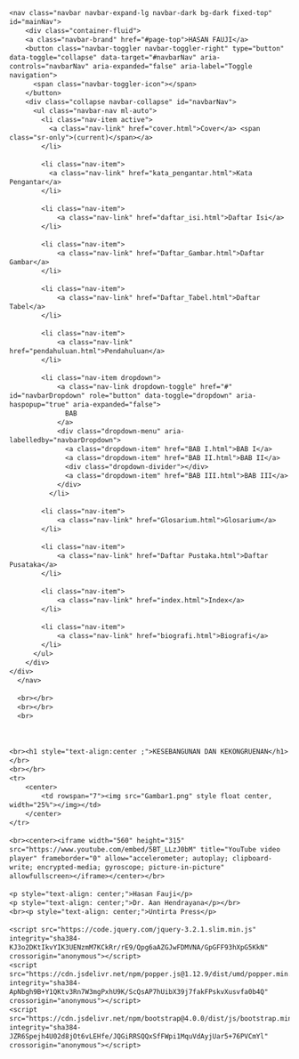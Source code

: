 <!doctype html>
<html>
<head>
    <meta charset="utf-8">
    <meta http-equiv="X-UA-Compatible" content="">
    <meta name="viewport" content="width=device" >
    <link rel="stylesheet" href="https://cdn.jsdelivr.net/npm/bootstrap@4.0.0/dist/css/bootstrap.min.css" integrity="sha384-Gn5384xqQ1aoWXA+058RXPxPg6fy4IWvTNh0E263XmFcJlSAwiGgFAW/dAiS6JXm" crossorigin="anonymous">
    <title>Cover</title>
</head>
<body id="page-top">

    <nav class="navbar navbar-expand-lg navbar-dark bg-dark fixed-top" id="mainNav">
        <div class="container-fluid">
        <a class="navbar-brand" href="#page-top">HASAN FAUJI</a>
        <button class="navbar-toggler navbar-toggler-right" type="button" data-toggle="collapse" data-target="#navbarNav" aria-controls="navbarNav" aria-expanded="false" aria-label="Toggle navigation">
          <span class="navbar-toggler-icon"></span>
        </button>
        <div class="collapse navbar-collapse" id="navbarNav">
          <ul class="navbar-nav ml-auto">
            <li class="nav-item active">
              <a class="nav-link" href="cover.html">Cover</a> <span class="sr-only">(current)</span></a>
            </li>

            <li class="nav-item">
              <a class="nav-link" href="kata_pengantar.html">Kata Pengantar</a>
            </li>

            <li class="nav-item">
                <a class="nav-link" href="daftar_isi.html">Daftar Isi</a>
            </li>

            <li class="nav-item">
                <a class="nav-link" href="Daftar_Gambar.html">Daftar Gambar</a>
            </li>

            <li class="nav-item">
                <a class="nav-link" href="Daftar_Tabel.html">Daftar Tabel</a>
            </li>

            <li class="nav-item">
                <a class="nav-link" href="pendahuluan.html">Pendahuluan</a>
            </li>

            <li class="nav-item dropdown">
                <a class="nav-link dropdown-toggle" href="#" id="navbarDropdown" role="button" data-toggle="dropdown" aria-haspopup="true" aria-expanded="false">
                  BAB
                </a>
                <div class="dropdown-menu" aria-labelledby="navbarDropdown">
                  <a class="dropdown-item" href="BAB I.html">BAB I</a>
                  <a class="dropdown-item" href="BAB II.html">BAB II</a>
                  <div class="dropdown-divider"></div>
                  <a class="dropdown-item" href="BAB III.html">BAB III</a>
                </div>
              </li>

            <li class="nav-item">
                <a class="nav-link" href="Glosarium.html">Glosarium</a>
            </li>

            <li class="nav-item">
                <a class="nav-link" href="Daftar Pustaka.html">Daftar Pusataka</a>
            </li>

            <li class="nav-item">
                <a class="nav-link" href="index.html">Index</a>
            </li>

            <li class="nav-item">
                <a class="nav-link" href="biografi.html">Biografi</a>
            </li>
          </ul>
        </div>
    </div>
      </nav>

      <br></br>
      <br></br>
      <br>



    <br><h1 style="text-align:center ;">KESEBANGUNAN DAN KEKONGRUENAN</h1></br>
    <br></br>
    <tr>
        <center>
            <td rowspan="7"><img src="Gambar1.png" style float center, width="25%"></img></td>
        </center>
    </tr>

    <br><center><iframe width="560" height="315" src="https://www.youtube.com/embed/5BT_LLzJ0bM" title="YouTube video player" frameborder="0" allow="accelerometer; autoplay; clipboard-write; encrypted-media; gyroscope; picture-in-picture" allowfullscreen></iframe></center></br>

    <p style="text-align: center;">Hasan Fauji</p>
    <p style="text-align: center;">Dr. Aan Hendrayana</p></br>
    <br><p style="text-align: center;">Untirta Press</p>

    <script src="https://code.jquery.com/jquery-3.2.1.slim.min.js" integrity="sha384-KJ3o2DKtIkvYIK3UENzmM7KCkRr/rE9/Qpg6aAZGJwFDMVNA/GpGFF93hXpG5KkN" crossorigin="anonymous"></script>
    <script src="https://cdn.jsdelivr.net/npm/popper.js@1.12.9/dist/umd/popper.min.js" integrity="sha384-ApNbgh9B+Y1QKtv3Rn7W3mgPxhU9K/ScQsAP7hUibX39j7fakFPskvXusvfa0b4Q" crossorigin="anonymous"></script>
    <script src="https://cdn.jsdelivr.net/npm/bootstrap@4.0.0/dist/js/bootstrap.min.js" integrity="sha384-JZR6Spejh4U02d8jOt6vLEHfe/JQGiRRSQQxSfFWpi1MquVdAyjUar5+76PVCmYl" crossorigin="anonymous"></script>

</body>
</html>
